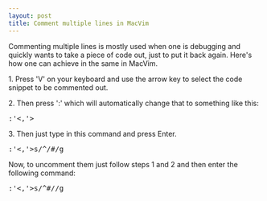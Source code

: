 ```yaml
---
layout: post
title: Comment multiple lines in MacVim
---
```


Commenting multiple lines is mostly used when one is debugging and quickly wants to take a piece of code out, just to put it back again. Here's how one can achieve in the same in MacVim.

1\. Press 'V' on your keyboard and use the arrow key to select the code snippet to be commented out.<br>

 2\. Then press ':' which will automatically change that to something like this:

<pre>:'&lt;,'&gt;
</pre>

3\. Then just type in this command and press Enter.

<pre>:'&lt;,'&gt;s/^/#/g
</pre>

Now, to uncomment them just follow steps 1 and 2 and then enter the following command:

<pre>:'&lt;,'&gt;s/^#//g
</pre>